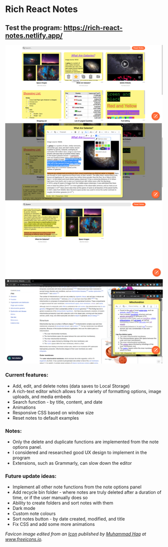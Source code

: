 # Rich React Notes
## Test the program: https://rich-react-notes.netlify.app/

![Rich React Notes - Screenshot 1](screenshots/Rich-React-Notes-screenshot-1.png)
![Rich React Notes - Screenshot 2](screenshots/Rich-React-Notes-screenshot-2.png)
![Rich React Notes - Screenshot 3](screenshots/Rich-React-Notes-screenshot-3.png)
![Rich React Notes - Screenshot 3](screenshots/Rich-React-Notes-screenshot-4.png)

### Current features:
- Add, edit, and delete notes (data saves to Local Storage)
- A rich-text editor which allows for a variety of formatting options, image uploads, and media embeds
- Search function - by title, content, and date
- Animations
- Responsive CSS based on window size
- Reset notes to default examples

### Notes:
- Only the delete and duplicate functions are implemented from the note options panel.
- I considered and researched good UX design to implement in the program
- Extensions, such as Grammarly, can slow down the editor

### Future update ideas:
- Implement all other note functions from the note options panel
- Add recycle bin folder - where notes are truly deleted after a duration of time, or if the user manually does so
- Ability to create folders and sort notes with them
- Dark mode
- Custom note colours
- Sort notes button - by date created, modified, and title
- Fix CSS and add some more animations

*Favicon image edited from an [Icon](https://freeicons.io/notes-and-tasks-flat-icon/note-icon-24975) published by [Muhammad Haq](https://freeicons.io/profile/823 "Publisher's profile") at www.freeicons.io.*

